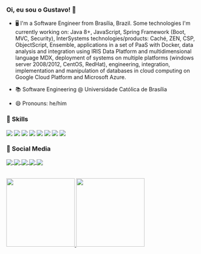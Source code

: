 ### Oi, eu sou o Gustavo! 👋




- 🖥️ I'm a Software Engineer from Brasília, Brazil. Some technologies I'm currently working on: Java 8+, JavaScript, Spring Framework (Boot, MVC, Security), InterSystems technologies/products: Caché, ZEN, CSP, ObjectScript, Ensemble, applications in a set of PaaS with Docker, data analysis and integration using IRIS Data Platform and multidimensional language MDX, deployment of systems on multiple platforms (windows server 2008/2012, CentOS, RedHat), engineering, integration, implementation and manipulation of databases in cloud computing on Google Cloud Platform and Microsoft Azure.

- 📚 Software Engineering @ Universidade Católica de Brasília
      
- 😄 Pronouns: he/him

### 🚀 Skills     
<div style="display: inline_block"> 
       <img align="center" src="https://img.shields.io/badge/Java-ED8B00?style=for-the-badge&logo=java&logoColor=white">
       <img align="center" src="https://img.shields.io/badge/JavaScript-F7DF1E?style=for-the-badge&logo=javascript&logoColor=black">
       <img align="center" src="https://img.shields.io/badge/Spring-6DB33F?style=for-the-badge&logo=spring&logoColor=white">
       <img align="center" src="https://img.shields.io/badge/Python-14354C?style=for-the-badge&logo=python&logoColor=white">
       <img align="center" src="https://img.shields.io/badge/PostgreSQL-316192?style=for-the-badge&logo=postgresql&logoColor=white">
       <img align="center" src="https://img.shields.io/badge/C%2B%2B-00599C?style=for-the-badge&logo=c%2B%2B&logoColor=white">
       <img align="center" src="https://img.shields.io/badge/Angular-DD0031?style=for-the-badge&logo=angular&logoColor=white">
       <img align="center" src="https://img.shields.io/badge/Kotlin-0095D5?&style=for-the-badge&logo=kotlin&logoColor=white">
</div>

### 📱 Social Media
<div style="display: inline_block">     
     <a href="https://www.linkedin.com/in/dvpgustavo/"> <img align="center" src="https://img.shields.io/badge/LinkedIn-0077B5?style=for-the-badge&logo=linkedin&logoColor=white">
     <a href="https://stackoverflow.com/users/16722484/gustavo-ribeiro"> <img align="center" src="https://img.shields.io/badge/Stack_Overflow-FE7A16?style=for-the-badge&logo=stack-overflow&logoColor=white">
     <a href="https://gitlab.com/grsantos"> <img align="center" src="https://img.shields.io/badge/GitLab-330F63?style=for-the-badge&logo=gitlab&logoColor=white">
     <a href="https://www.instagram.com/gustavribeiro/"> <img align="center" src="https://img.shields.io/badge/Instagram-E4405F?style=for-the-badge&logo=instagram&logoColor=white">   
     <a href="https://medium.com/@ribeirogustavo"> <img align="center" src="https://img.shields.io/badge/Medium-12100E?style=for-the-badge&logo=medium&logoColor=black">
 </div>
          
<div style="display: inline_block"> 
     <br><br>
     <a href="https://github.com/devgustavoribeiro"><img height="180em" src="https://github-readme-stats.vercel.app/api/top-langs/?username=devgustavoribeiro&layout=compact">
     <a href="https://github.com/devgustavoribeiro"><img height="180em" src="https://github-readme-stats.vercel.app/api?username=devgustavoribeiro&show_icons=true&theme=github_dark&include_all_commits=true&count_private=true">
</div>
     


